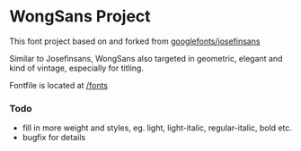 # WongSans Project

This font project based on and forked from [googlefonts/josefinsans](https://github.com/googlefonts/josefinsans)

Similar to Josefinsans, WongSans also targeted in geometric, elegant and kind of vintage, especially for titling.

Fontfile is located at [/fonts](https://github.com/solution9th/WongSans/tree/master/fonts)

### Todo
* fill in more weight and styles, eg. light, light-italic, regular-italic, bold etc.
* bugfix for details
